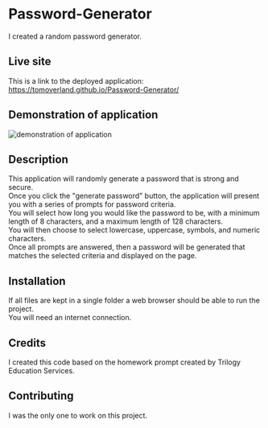 # Password-Generator
I created a random password generator.  
  
## Live site
This is a link to the deployed application: https://tomoverland.github.io/Password-Generator/

## Demonstration of application  
![demonstration of application](https://github.com/TomOverland/Password-Generator/blob/master/assets/PasswordGeneratorGif.gif?raw=true)

## Description
This application will randomly generate a password that is strong and secure.  
Once you click the "generate password" button, the application will present you with a series of prompts for password criteria.  
You will select how long you would like the password to be, with a minimum length of 8 characters, and a maximum length of 128 characters.  
You will then choose to select lowercase, uppercase, symbols, and numeric characters.  
Once all prompts are answered, then a password will be generated that matches the selected criteria and displayed on the page.  

## Installation
If all files are kept in a single folder a web browser should be able to run the project.  
You will need an internet connection.  

## Credits
I created this code based on the homework prompt created by Trilogy Education Services.

## Contributing
I was the only one to work on this project.
